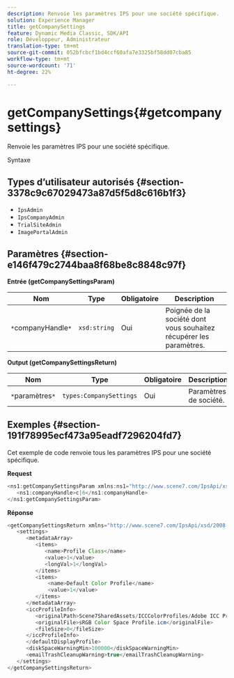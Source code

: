 ```yaml
---
description: Renvoie les paramètres IPS pour une société spécifique.
solution: Experience Manager
title: getCompanySettings
feature: Dynamic Media Classic, SDK/API
role: Développeur, Administrateur
translation-type: tm+mt
source-git-commit: 052bfcbcf1bd4ccf60afa7e3325bf58dd07cba85
workflow-type: tm+mt
source-wordcount: '71'
ht-degree: 22%

---
```



# getCompanySettings{#getcompanysettings}

Renvoie les paramètres IPS pour une société spécifique.

Syntaxe

## Types d’utilisateur autorisés {#section-3378c9c67029473a87d5f5d8c616b1f3}

* `IpsAdmin`
* `IpsCompanyAdmin`
* `TrialSiteAdmin`
* `ImagePortalAdmin`

## Paramètres {#section-e146f479c2744baa8f68be8c8848c97f}

**Entrée (getCompanySettingsParam)**

| Nom | Type | Obligatoire | Description |
|---|---|---|---|
| `*`companyHandle`*` | `xsd:string` | Oui | Poignée de la société dont vous souhaitez récupérer les paramètres. |

**Output (getCompanySettingsReturn)**

| Nom | Type | Obligatoire | Description |
|---|---|---|---|
| `*`paramètres`*` | `types:CompanySettings` | Oui | Paramètres de société. |

## Exemples {#section-191f78995ecf473a95eadf7296204fd7}

Cet exemple de code renvoie tous les paramètres IPS pour une société spécifique.

**Request**

```java
<ns1:getCompanySettingsParam xmlns:ns1="http://www.scene7.com/IpsApi/xsd/2008-01-15">
   <ns1:companyHandle>c|6</ns1:companyHandle>
</ns1:getCompanySettingsParam>
```

**Réponse**

```java
<getCompanySettingsReturn xmlns="http://www.scene7.com/IpsApi/xsd/2008-01-15">
   <settings>
      <metadataArray>
         <items>
            <name>Profile Class</name>
            <value>1</value>
            <longVal>1</longVal>
         </items>
         <items>
             <name>Default Color Profile</name>
             <value>1</value>
         </items>
      </metadataArray>
      <iccProfileInfo>
         <originalPath>Scene7SharedAssets/ICCColorProfiles/Adobe ICC Profiles/RGB Profiles/</originalPath>
         <originalFile>sRGB Color Space Profile.icm</originalFile>
         <fileSize>0</fileSize>
      </iccProfileInfo>
      </defaultDisplayProfile>
      <diskSpaceWarningMin>100000</diskSpaceWarningMin>
      <emailTrashCleanupWarning>true</emailTrashCleanupWarning>
   </settings>
</getCompanySettingsReturn>
```

